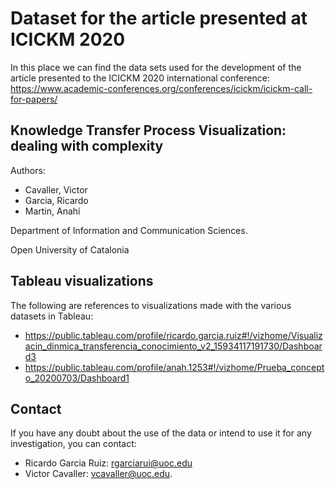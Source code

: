# Dataset for the article presented at ICICKM 2020

In this place we can find the data sets used for the development of the article presented to the ICICKM 2020 international conference: https://www.academic-conferences.org/conferences/icickm/icickm-call-for-papers/

## Knowledge Transfer Process Visualization: dealing with complexity

Authors:

- Cavaller, Victor
- Garcia, Ricardo
- Martin, Anahí

Department of Information and Communication Sciences.

Open University of Catalonia

## Tableau visualizations

The following are references to visualizations made with the various datasets in Tableau:

- https://public.tableau.com/profile/ricardo.garcia.ruiz#!/vizhome/Visualizacin_dinmica_transferencia_conocimiento_v2_15934117191730/Dashboard3
- https://public.tableau.com/profile/anah.1253#!/vizhome/Prueba_concepto_20200703/Dashboard1

## Contact

If you have any doubt about the use of the data or intend to use it for any investigation, you can contact:

- Ricardo Garcia Ruiz:  rgarciarui@uoc.edu
- Victor Cavaller:      vcavaller@uoc.edu.
